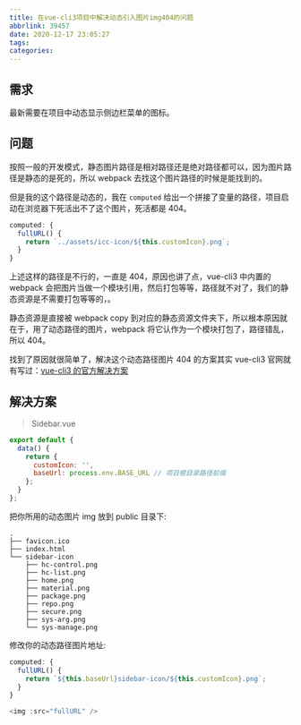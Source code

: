 ```yaml
---
title: 在vue-cli3项目中解决动态引入图片img404的问题
abbrlink: 39457
date: 2020-12-17 23:05:27
tags:
categories:
---
```


## 需求

最新需要在项目中动态显示侧边栏菜单的图标。

## 问题

按照一般的开发模式，静态图片路径是相对路径还是绝对路径都可以，因为图片路径是静态的是死的，所以 webpack 去找这个图片路径的时候是能找到的。

但是我的这个路径是动态的，我在 `computed` 给出一个拼接了变量的路径，项目启动在浏览器下死活出不了这个图片，死活都是 404。

```js
computed: {
  fullURL() {
    return `../assets/icc-icon/${this.customIcon}.png`;
  }
}
```

上述这样的路径是不行的，一直是 404，原因也讲了点，vue-cli3 中内置的 webpack 会把图片当做一个模块引用，然后打包等等，路径就不对了，我们的静态资源是不需要打包等等的，。

静态资源是直接被 webpack copy 到对应的静态资源文件夹下，所以根本原因就在于，用了动态路径的图片，webpack 将它认作为一个模块打包了，路径错乱，所以 404。

找到了原因就很简单了，解决这个动态路径图片 404 的方案其实 vue-cli3 官网就有写过：[vue-cli3 的官方解决方案](https://cli.vuejs.org/zh/guide/html-and-static-assets.html#%E5%A4%84%E7%90%86%E9%9D%99%E6%80%81%E8%B5%84%E6%BA%90)

## 解决方案

> Sidebar.vue

```js
export default {
  data() {
    return {
      customIcon: '',
      baseUrl: process.env.BASE_URL // 项目根目录路径前缀
    };
  }
};
```

把你所用的动态图片 img 放到 public 目录下:

```shell
.
├── favicon.ico
├── index.html
└── sidebar-icon
    ├── hc-control.png
    ├── hc-list.png
    ├── home.png
    ├── material.png
    ├── package.png
    ├── repo.png
    ├── secure.png
    ├── sys-arg.png
    └── sys-manage.png
```

修改你的动态路径图片地址:

```js
computed: {
  fullURL() {
    return `${this.baseUrl}sidebar-icon/${this.customIcon}.png`;
  }
}

<img :src="fullURL" />
```
